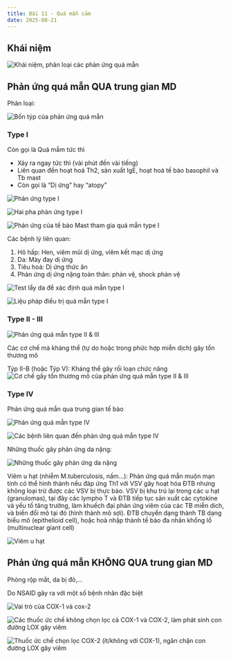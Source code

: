 ```yaml
---
title: Bài 11 - Quá mẫn cảm
date: 2025-08-21
---
```

## Khái niệm

![Khái niệm, phân loại các phản ứng quá mẫn](/y2/mddc/11-gthieu-qua-man.jpeg)

## Phản ứng quá mẫn QUA trung gian MD

Phân loại:

![Bốn týp của phản ứng quá mẫn](/y2/mddc/11-phan-loai-qua-man.jpeg)

### Type I

Còn gọi là Quá mẫm tức thì

- Xảy ra ngay tức thì (vài phút đến vài tiếng)
- Liên quan đến hoạt hoá Th2, sản xuất IgE,
hoạt hoá tế bào basophil và Tb mast
- Còn gọi là “Dị ứng” hay “atopy”

![Phản ứng type I](/y2/mddc/11-phan-ung-type-i.jpeg)

![Hai pha phản ứng type I](/y2/mddc/11-hai-pha-type-i.jpeg)

![Phản ứng của tế bào Mast tham gia quá mẫn type I](/y2/mddc/11-tb-mast-type-i.jpeg)

Các bệnh lý liên quan:

1. Hô hấp: Hen, viêm mũi dị ứng, viêm kết mạc dị ứng
2. Da: Mày đay dị ứng
3. Tiêu hoá: Dị ứng thức ăn
4. Phản ứng dị ứng nặng toàn thân: phản vệ, shock phản vệ

![Test lẩy da để xác định quá mẫn type I](/y2/mddc/11-lay-da-type-i.jpeg)

![Liệu pháp điều trị quá mẫn type I](/y2/mddc/11-lieu-phap-type-i.jpeg)

### Type II - III

![Phản ứng quá mẫn type II & III](/y2/mddc/11-type-ii-iii.jpeg)

Các cơ chế mà kháng thể (tự
do hoặc trong phức hợp miễn
dịch) gây tổn thương mô

Týp II-B (hoặc Týp V): Kháng
thể gây rối loạn chức năng
![Cơ chế gây tổn thương mô của phản ứng quá mẫn type II & III](/y2/mddc/11-ton-thuong-mo-type-ii-iii.jpeg)

### Type IV

Phản ứng quá mẫn qua trung gian tế bào

![Phản ứng quá mẫn type IV](/y2/mddc/11-type-iv.jpeg)

![Các bệnh liên quan đến phản ứng quá mẫn type IV](/y2/mddc/11-benh-type-iv.jpeg)

Những thuốc gây phản ứng da nặng:

![Những thuốc gây phản ứng da nặng](/y2/mddc/11-viem-da-do-ks.jpeg)

Viêm u hạt (nhiễm M.tuberculosis, nấm…): Phản ứng quá mẫn muộn mạn tính có
thể hình thành nếu đáp ứng Th1 với VSV gây hoạt hóa ĐTB nhưng không loại trừ
được các VSV bị thực bào. VSV bị khu trú lại trong các u hạt (granulomas), tại đây
các lympho T và ĐTB tiếp tục sản xuất các cytokine và yếu tố tăng trưởng, làm
khuếch đại phản ứng viêm của các TB miễn dich, và biến đổi mô tại đó (hình thành
mô sợi). ĐTB chuyển dạng thành TB dạng biểu mô (epithelioid cell), hoặc hoà nhập
thành tế bào đa nhân khổng lồ (multinuclear giant cell)

![Viêm u hạt](/y2/mddc/11-viem-u-hat.jpeg)

## Phản ứng quá mẫn KHÔNG QUA trung gian MD

Phòng rộp mắt, da bị đỏ,...

Do NSAID gây ra với một số bệnh nhân đặc biệt

![Vai trò của COX-1 và cox-2](/y2/mddc/11-cox-1-2.jpeg)

![Các thuốc ức chế không chọn lọc cả COX-1 và COX-2, làm phát sinh con đường LOX gây viêm](/y2/mddc/11-uc-che-cox-1-2.jpeg)

![Thuốc ức chế chọn lọc COX-2 (ít/không với COX-1), ngăn chặn con đường LOX gây viêm](/y2/mddc/11-uc-che-cox-1.jpeg)
